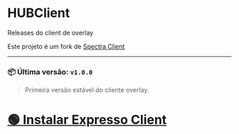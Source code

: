 # HUBClient  
Releases do client de overlay

Este projeto é um fork de [Spectra Client](https://github.com/ValoSpectra/Spectra-Client)

---

### 📦 Última versão: `v1.0.0`
> Primeira versão estável do cliente overlay.

# [🟢 Instalar Expresso Client](https://github.com/onoxbr/HUBClient/releases/download/v1.0.0/Expresso-Client-Setup.exe)
